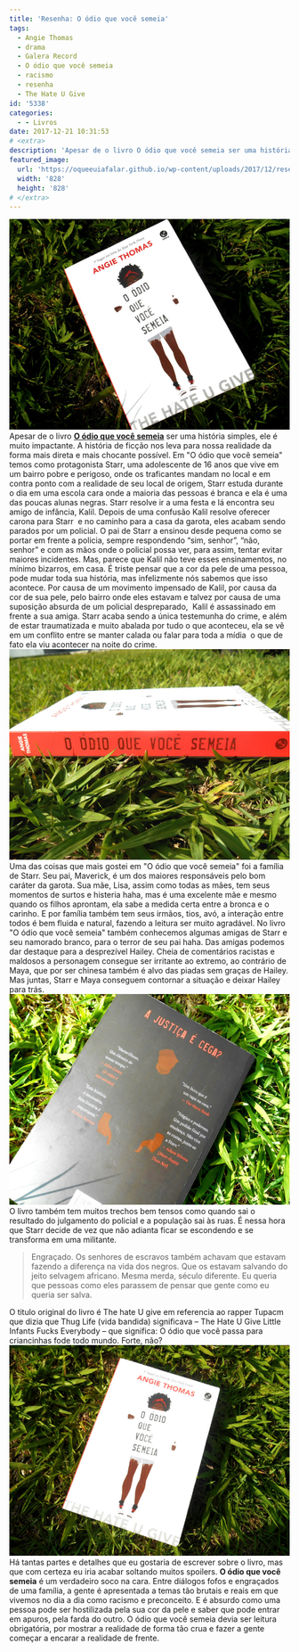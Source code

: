 ```yaml
---
title: 'Resenha: O ódio que você semeia'
tags:
  - Angie Thomas
  - drama
  - Galera Record
  - O ódio que você semeia
  - racismo
  - resenha
  - The Hate U Give
id: '5338'
categories:
  - - Livros
date: 2017-12-21 10:31:53
# <extra>
description: 'Apesar de o livro O ódio que você semeia ser uma história simples, ele é muito impactante. A história de ficção nos leva para nossa realidade da forma mais direta e mais chocante possível. Em &#8220;O ódio que você semeia&#8221; temos como protagonista Starr, uma adolescente de 16 anos que vive em um bairro pobre e perigoso, onde os traficantes mandam no local e em contra ponto com a realidade de seu local de origem, Starr estuda durante o dia em uma escola cara onde a maioria das pessoas é branca e ela é uma das poucas alunas negras. Starr resolve ir a uma festa e lá encontra seu amigo de infância, Kalil. Depois de uma confusão Kalil resolve oferecer carona para Starr  e no caminho para a casa da garota, eles acabam sendo parados por um policial. O pai de &hellip;'
featured_image: 
  url: 'https://oqueeuiafalar.github.io/wp-content/uploads/2017/12/resenha-livro-o-ódio-que-você-semeia.jpg'
  width: '828'
  height: '828'
# </extra>
---
```


![O ódio que você semeia ](/wp-content/uploads/2017/12/capa-livro-o-ódio-que-você-semeia.jpg) Apesar de o livro [**O ódio que você semeia**](http://www.record.com.br/livro_sinopse.asp?id_livro=29761) ser uma história simples, ele é muito impactante. A história de ficção nos leva para nossa realidade da forma mais direta e mais chocante possível. Em "O ódio que você semeia" temos como protagonista Starr, uma adolescente de 16 anos que vive em um bairro pobre e perigoso, onde os traficantes mandam no local e em contra ponto com a realidade de seu local de origem, Starr estuda durante o dia em uma escola cara onde a maioria das pessoas é branca e ela é uma das poucas alunas negras. Starr resolve ir a uma festa e lá encontra seu amigo de infância, Kalil. Depois de uma confusão Kalil resolve oferecer carona para Starr  e no caminho para a casa da garota, eles acabam sendo parados por um policial. O pai de Starr a ensinou desde pequena como se portar em frente a policia, sempre respondendo “sim, senhor”, “não, senhor” e com as mãos onde o policial possa ver, para assim, tentar evitar maiores incidentes. Mas, parece que Kalil não teve esses ensinamentos, no mínimo bizarros, em casa. É triste pensar que a cor da pele de uma pessoa, pode mudar toda sua história, mas infelizmente nós sabemos que isso acontece. Por causa de um movimento impensado de Kalil, por causa da cor de sua pele, pelo bairro onde eles estavam e talvez por causa de uma suposição absurda de um policial despreparado,  Kalil é assassinado em frente a sua amiga. Starr acaba sendo a única testemunha do crime, e além de estar traumatizada e muito abalada por tudo o que aconteceu, ela se vê em um conflito entre se manter calada ou falar para toda a mídia  o que de fato ela viu acontecer na noite do crime. ![Lombada do livro O ódio que você semeia](/wp-content/uploads/2017/12/lombada-livro-o-ódio-que-você-semeia.jpg) Uma das coisas que mais gostei em "O ódio que você semeia" foi a família de Starr. Seu pai, Maverick, é um dos maiores responsáveis pelo bom caráter da garota. Sua mãe, Lisa, assim como todas as mães, tem seus momentos de surtos e histeria haha, mas é uma excelente mãe e mesmo quando os filhos aprontam, ela sabe a medida certa entre a bronca e o carinho. E por família também tem seus irmãos, tios, avó, a interação entre todos é bem fluida e natural, fazendo a leitura ser muito agradável. No livro "O ódio que você semeia" também conhecemos algumas amigas de Starr e seu namorado branco, para o terror de seu pai haha. Das amigas podemos dar destaque para a desprezível Hailey. Cheia de comentários racistas e maldosos a personagem consegue ser irritante ao extremo, ao contrário de Maya, que por ser chinesa também é alvo das piadas sem graças de Hailey. Mas juntas, Starr e Maya conseguem contornar a situação e deixar Hailey para trás. ![Livro O ódio que você semeia ](/wp-content/uploads/2017/12/contra-capa-o-ódio-que-você-semeia.jpg) O livro também tem muitos trechos bem tensos como quando sai o resultado do julgamento do policial e a população sai às ruas. É nessa hora que Starr decide de vez que não adianta ficar se escondendo e se transforma em uma militante.

> Engraçado. Os senhores de escravos também achavam que estavam fazendo a diferença na vida dos negros. Que os estavam salvando do jeito selvagem africano. Mesma merda, século diferente. Eu queria que pessoas como eles parassem de pensar que gente como eu queria ser salva.

O titulo original do livro é The hate U give em referencia ao rapper Tupacm que dizia que Thug Life (vida bandida) significava – The Hate U Give Little Infants Fucks Everybody – que significa: O ódio que você passa para criancinhas fode todo mundo. Forte, não? ![The Hate U Give](/wp-content/uploads/2017/12/resenha-livro-o-ódio-que-você-semeia.jpg) Há tantas partes e detalhes que eu gostaria de escrever sobre o livro, mas que com certeza eu iria acabar soltando muitos spoilers. **O ódio que você semeia** é um verdadeiro soco na cara. Entre diálogos fofos e engraçados de uma família, a gente é apresentada a temas tão brutais e reais em que vivemos no dia a dia como racismo e preconceito. E é absurdo como uma pessoa pode ser hostilizada pela sua cor da pele e saber que pode entrar em apuros, pela farda do outro. O ódio que você semeia devia ser leitura obrigatória, por mostrar a realidade de forma tão crua e fazer a gente começar a encarar a realidade de frente.
